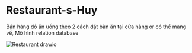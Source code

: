# Restaurant-s-Huy
Bán hàng đồ ăn uống theo 2 cách đặt bàn ăn tại cửa hàng or có thể mang về,
Mô hình relation database 

![Restaurant drawio](https://user-images.githubusercontent.com/86525883/179219991-d29acd5d-2e88-4b21-86d5-7e5db83bb3b5.png)
